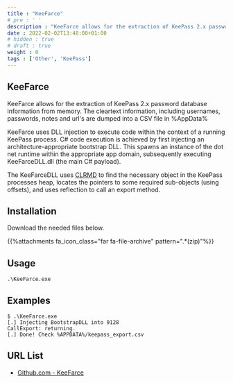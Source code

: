 ```yaml
---
title : "KeeFarce"
# pre : ' '
description : "KeeFarce allows for the extraction of KeePass 2.x password database information from memory. The cleartext information, including usernames, passwords, notes and url's are dumped into a CSV file in %AppData%"
date : 2022-02-02T13:48:08+01:00
# hidden : true
# draft : true
weight : 0
tags : ['Other', 'KeePass']
---
```


## KeeFarce

KeeFarce allows for the extraction of KeePass 2.x password database information from memory. The cleartext information, including usernames, passwords, notes and url's are dumped into a CSV file in %AppData%

KeeFarce uses DLL injection to execute code within the context of a running KeePass process. C# code execution is achieved by first injecting an architecture-appropriate bootstrap DLL. This spawns an instance of the dot net runtime within the appropriate app domain, subsequently executing KeeFarceDLL.dll (the main C# payload).

The KeeFarceDLL uses [CLRMD](https://github.com/Microsoft/dotnetsamples/tree/master/Microsoft.Diagnostics.Runtime/CLRMD) to find the necessary object in the KeePass processes heap, locates the pointers to some required sub-objects (using offsets), and uses reflection to call an export method.

## Installation

Download the needed files below.

{{%attachments fa_icon_class="far fa-file-archive" pattern=".*(zip)"%}}

## Usage

```plain
.\KeeFarce.exe
```

## Examples

```plain
$ .\KeeFarce.exe
[.] Injecting BootstrapDLL into 9128
CallExport: returning.
[.] Done! Check %APPDATA%/keepass_export.csv
```

## URL List

- [Github.com - KeeFarce](https://github.com/denandz/KeeFarce)
